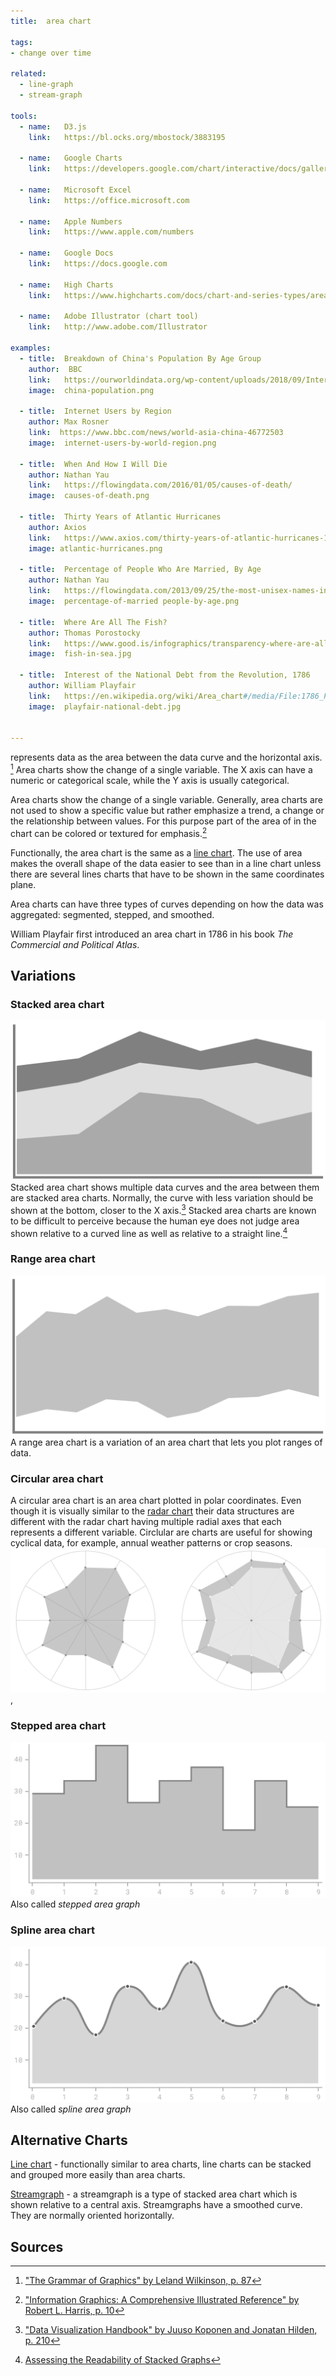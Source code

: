 ```yaml
---
title:  area chart
  
tags:
- change over time

related:
  - line-graph
  - stream-graph

tools:
  - name:   D3.js
    link:   https://bl.ocks.org/mbostock/3883195

  - name:   Google Charts
    link:   https://developers.google.com/chart/interactive/docs/gallery/areachart

  - name:   Microsoft Excel
    link:   https://office.microsoft.com

  - name:   Apple Numbers
    link:   https://www.apple.com/numbers

  - name:   Google Docs
    link:   https://docs.google.com

  - name:   High Charts
    link:   https://www.highcharts.com/docs/chart-and-series-types/area-chart

  - name:   Adobe Illustrator (chart tool)
    link:   http://www.adobe.com/Illustrator

examples:
  - title:  Breakdown of China's Population By Age Group
    author:  BBC
    link:   https://ourworldindata.org/wp-content/uploads/2018/09/Internet-users-by-world-region.png
    image:  china-population.png

  - title:  Internet Users by Region
    author: Max Rosner
    link:  https://www.bbc.com/news/world-asia-china-46772503
    image:  internet-users-by-world-region.png
    
  - title:  When And How I Will Die
    author: Nathan Yau
    link:   https://flowingdata.com/2016/01/05/causes-of-death/
    image:  causes-of-death.png
    
  - title:  Thirty Years of Atlantic Hurricanes
    author: Axios
    link:   https://www.axios.com/thirty-years-of-atlantic-hurricanes-1513305322-8b3c056a-ff13-49dc-a95d-961481119907.html
    image: atlantic-hurricanes.png
    
  - title:  Percentage of People Who Are Married, By Age
    author: Nathan Yau
    link:   https://flowingdata.com/2013/09/25/the-most-unisex-names-in-us-history/
    image:  percentage-of-married people-by-age.png
  
  - title:  Where Are All The Fish?
    author: Thomas Porostocky
    link:   https://www.good.is/infographics/transparency-where-are-all-the-fish#open
    image:  fish-in-sea.jpg
    
  - title:  Interest of the National Debt from the Revolution, 1786
    author: William Playfair
    link:   https://en.wikipedia.org/wiki/Area_chart#/media/File:1786_Playfair_-_25_Interest_of_the_national_Debt_from_the_Revolution.jpg
    image:  playfair-national-debt.jpg
    

---
```


represents data as the area between the data curve and the horizontal axis. [^1] Area charts show the change of a single variable. The X axis can have a numeric or categorical scale, while the Y axis is usually categorical. 


<!--more-->

Area charts show the change of a single variable. Generally, area charts are not used to show a specific value but rather emphasize a trend, a change or the relationship between values. For this purpose part of the area of in the chart can be colored or textured for emphasis.[^2]

Functionally, the area chart is the same as a [line chart](/line-chart). The use of area makes the overall shape of the data easier to see than in a line chart unless there are several lines charts that have to be shown in the same coordinates plane.

Area charts can have three types of curves depending on how the data was aggregated: segmented, stepped, and smoothed.

William Playfair first introduced an area chart in 1786 in his book *The Commercial and Political Atlas*.

## Variations

### Stacked area chart
<img src="stacked-area-chart.svg" alt="stacked area chart" class="f-right-half" />  Stacked area chart shows multiple data curves and the area between them are stacked area charts. Normally, the curve with less variation should be shown at the bottom, closer to the X axis.[^5] Stacked area charts are known to be difficult to perceive because the human eye does not judge area shown relative to a curved line as well as relative to a straight line.[^6]

### Range area chart
<img src="range-area-chart.svg" alt="range area chart" class="f-right-half" />  A range area chart is a variation of an area chart that lets you plot ranges of data.

### Circular area chart
A circular area chart is an area chart plotted in polar coordinates. Even though it is visually similar to the [radar chart](/radar-chart) their data structures are different with the radar chart having multiple radial axes that each represents a different variable. Circlular are charts are useful for showing cyclical data, for example, annual weather patterns or crop seasons. <img src="circular-area-chart.svg" alt="circular area chart" class="f-full" />,

### Stepped area chart
<img src="stepped-area-chart.svg" alt="stepped area chart" class="f-right-half" /> Also called *stepped area graph*

### Spline area chart
<img src="spline-area-chart.svg" alt="stepped area chart" class="f-right-half" /> Also called *spline area graph*


## Alternative Charts

[Line chart](/line-chart) - functionally similar to area charts, line charts can be stacked and grouped more easily than area charts.

[Streamgraph](/stream-graph) - a streamgraph is a type of stacked area chart which is shown relative to a central axis. Streamgraphs have a smoothed curve. They are normally oriented horizontally.


## Sources

[^1]: ["The Grammar of Graphics" by Leland Wilkinson, p. 87](https://books.google.com/books?id=ZiwLCAAAQBAJ&printsec=frontcover&dq=%22area+diagram%22+visualization&hl=en&sa=X&ved=0ahUKEwj6gIWivrPhAhWiyosBHfXzDPYQ6AEIKDAA#v=snippet&q=area%20chart&f=false)
[^2]: ["Information Graphics: A Comprehensive Illustrated Reference" by Robert L. Harris, p. 10](https://books.google.fr/books?id=qusmDAAAQBAJ&printsec=frontcover&dq=%22area+graph%22+visualization&hl=en&sa=X&ved=0ahUKEwjz_cjqv7PhAhW9yIsBHc6dDQMQ6AEIWzAJ#v=onepage&q=%22area%20graph%22%20visualization&f=false)
[^5]: ["Data Visualization Handbook" by Juuso Koponen and Jonatan Hilden, p. 210](https://shop.aalto.fi/p/971-data-visualization-handbook/)
[^6]: [Assessing the Readability of Stacked Graphs](https://hal.inria.fr/hal-01587962/document)
